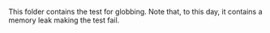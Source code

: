 This folder contains the test for globbing.
Note that, to this day, it contains a memory leak making the test fail.